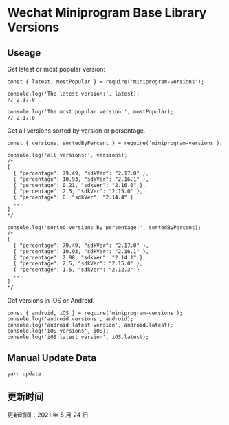 
# Wechat Miniprogram Base Library Versions

## Useage

Get latest or most popular version:

```;
const { latest, mostPopular } = require('miniprogram-versions');

console.log('The latest version:', latest);
// 2.17.0

console.log('The most popular version:', mostPopular);
// 2.17.0

```

Get all versions sorted by version or persentage.

```
const { versions, sortedByPercent } = require('miniprogram-versions');

console.log('all versions:', versions);
/*
[
  { "percentage": 79.49, "sdkVer": "2.17.0" },
  { "percentage": 10.93, "sdkVer": "2.16.1" },
  { "percentage": 0.21, "sdkVer": "2.16.0" },
  { "percentage": 2.5, "sdkVer": "2.15.0" },
  { "percentage": 0, "sdkVer": "2.14.4" }
  ...
]
*/

console.log('sorted versions by persentage:', sortedByPercent);
/*
[
  { "percentage": 79.49, "sdkVer": "2.17.0" },
  { "percentage": 10.93, "sdkVer": "2.16.1" },
  { "percentage": 2.98, "sdkVer": "2.14.1" },
  { "percentage": 2.5, "sdkVer": "2.15.0" },
  { "percentage": 1.5, "sdkVer": "2.12.3" }
  ...
]
*/
```

Get versions in iOS or Android.

```
const { android, iOS } = require('miniprogram-versions');
console.log('android versions', android);
console.log('android latest version', android.latest);
console.log('iOS versions', iOS);
console.log('iOS latest version', iOS.latest);
```

## Manual Update Data

```
yarn update
```

## 更新时间

更新时间：2021 年 5 月 24 日
